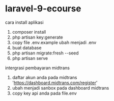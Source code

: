 # laravel-9-ecourse
cara install aplikasi
1. composer install
2. php artisan key:generate
3. copy file .env.example ubah menjadi .env
4. buat database
5. php artisan migrate:fresh --seed
6. php artisan serve

intergrasi pembayaran midtrans
1. daftar akun anda pada midtrans 'https://dashboard.midtrans.com/register'
2. ubah menjadi sanbox pada dashboard midtrans
3. copy key api anda pada file.env 
   
